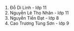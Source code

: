 1. Đỗ Di Linh - lớp 11
2. Nguyễn Lê Thọ Nhân - lớp 11
3. Nguyễn Tiến Đạt - lớp 8  
4. Cao Trương Tùng Sơn - lớp 9